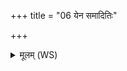+++
title = "06 येन समादितिः"

+++
<details><summary>मूलम् (WS)</summary>

येन समादितिः पथा मित्रा वा यन्त्यद्रुहः । ।  
तेना नोविता भुवः ॥ ७ ॥
</details>